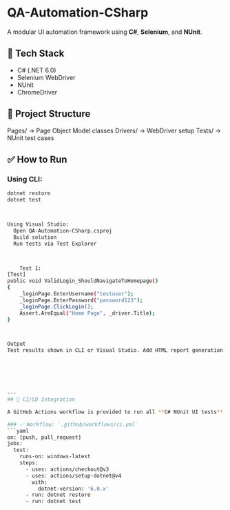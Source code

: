 # QA-Automation-CSharp

A modular UI automation framework using **C#**, **Selenium**, and **NUnit**.

## 🚀 Tech Stack

- C# (.NET 6.0)
- Selenium WebDriver
- NUnit
- ChromeDriver

## 📁 Project Structure


Pages/ → Page Object Model classes
Drivers/ → WebDriver setup
Tests/ → NUnit test cases



## ✅ How to Run

### Using CLI:

```bash
dotnet restore
dotnet test



Using Visual Studio:
  Open QA-Automation-CSharp.csproj
  Build solution
  Run tests via Test Explorer



    Test 1:
[Test]
public void ValidLogin_ShouldNavigateToHomepage()
{
    _loginPage.EnterUsername("testuser");
    _loginPage.EnterPassword("password123");
    _loginPage.ClickLogin();
    Assert.AreEqual("Home Page", _driver.Title);
}



Output
Test results shown in CLI or Visual Studio. Add HTML report generation with NUnit plugins if needed.






---
## 🔁 CI/CD Integration

A GitHub Actions workflow is provided to run all **C# NUnit UI tests** in this repo automatically.

### ✅ Workflow: `.github/workflows/ci.yml`
```yaml
on: [push, pull_request]
jobs:
  test:
    runs-on: windows-latest
    steps:
      - uses: actions/checkout@v3
      - uses: actions/setup-dotnet@v4
        with:
          dotnet-version: '6.0.x'
      - run: dotnet restore
      - run: dotnet test

